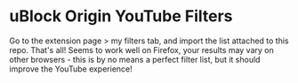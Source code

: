 # uBlock Origin YouTube Filters
Go to the extension page > my filters tab, and import the list attached to this repo. That's all!
Seems to work well on Firefox, your results may vary on other browsers - this is by no means a perfect filter list, but it should improve the YouTube experience!
